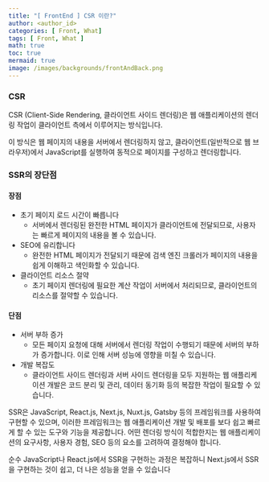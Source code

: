 ```yaml
---
title: "[ FrontEnd ] CSR 이란?"
author: <author_id>
categories: [ Front, What]
tags: [ Front, What ]
math: true
toc: true
mermaid: true
image: /images/backgrounds/frontAndBack.png
---
```


### CSR
CSR (Client-Side Rendering, 클라이언트 사이드 렌더링)은 웹 애플리케이션의 렌더링 작업이 클라이언트 측에서 이루어지는 방식입니다.

이 방식은 웹 페이지의 내용을 서버에서 렌더링하지 않고, 클라이언트(일반적으로 웹 브라우저)에서 JavaScript를 실행하여 동적으로 페이지를 구성하고 렌더링합니다.

### SSR의 장단점
#### 장점
  - 초기 페이지 로드 시간이 빠릅니다 
    - 서버에서 렌더링된 완전한 HTML 페이지가 클라이언트에 전달되므로, 사용자는 빠르게 페이지의 내용을 볼 수 있습니다.
  - SEO에 유리합니다
    - 완전한 HTML 페이지가 전달되기 때문에 검색 엔진 크롤러가 페이지의 내용을 쉽게 이해하고 색인화할 수 있습니다.
  - 클라이언트 리소스 절약 
    - 초기 페이지 렌더링에 필요한 계산 작업이 서버에서 처리되므로, 클라이언트의 리소스를 절약할 수 있습니다.
#### 단점
  - 서버 부하 증가
    - 모든 페이지 요청에 대해 서버에서 렌더링 작업이 수행되기 때문에 서버의 부하가 증가합니다. 이로 인해 서버 성능에 영향을 미칠 수 있습니다.
  - 개발 복잡도
    - 클라이언트 사이드 렌더링과 서버 사이드 렌더링을 모두 지원하는 웹 애플리케이션 개발은 코드 분리 및 관리, 데이터 동기화 등의 복잡한 작업이 필요할 수 있습니다.


SSR은 JavaScript, React.js, Next.js, Nuxt.js, Gatsby 등의 프레임워크를 사용하여 구현할 수 있으며, 이러한 프레임워크는 웹 애플리케이션 개발 및 배포를 보다 쉽고 빠르게 할 수 있는 도구와 기능을 제공합니다. 어떤 렌더링 방식이 적합한지는 웹 애플리케이션의 요구사항, 사용자 경험, SEO 등의 요소를 고려하여 결정해야 합니다.

순수 JavaScript나 React.js에서 SSR을 구현하는 과정은 복잡하니 Next.js에서 SSR을 구현하는 것이 쉽고, 더 나은 성능을 얻을 수 있습니다
